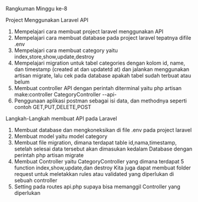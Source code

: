 Rangkuman Minggu ke-8

Project Menggunakan Laravel API
1. Mempelajari cara membuat project laravel menggunakan API
2. Mempelajari cara membuat database pada project laravel tepatnya difile .env
3. Mempelajari cara membuat category yaitu index,store,show,update,destroy
4. Mempelajari migration untuk tabel categories dengan kolom id, name, dan timestamp (created at dan updatetd at) dan jalankan menggunakan artisan migrate, lalu cek pada database apakah tabel sudah terbuat atau belum
5. Membuat controller API dengan perintah diterminal yaitu php artisan make:controller CategoryController --api-
6. Penggunaan aplikasi postman sebagai isi data, dan methodnya seperti contoh GET,PUT,DELETE,POST

Langkah-Langkah membuat API pada Laravel

1. Membuat database dan mengkoneksikan di file .env pada project laravel
2. Membuat model yaitu model category
3. Membuat file migration, dimana terdapat table id,nama,timestamp, setelah selesai data tersebut akan dimasukan kedalam Database dengan perintah php artisan migrate
4. Membuat Controller yaitu CategoryController yang dimana terdapat 5 function index,show,update,dan destroy
   Kita juga dapat membuat folder request untuk meletakkan rules atau validated yang diperlukan di sebuah controller
5. Setting pada routes api.php supaya bisa memanggil Controller yang diperlukan

